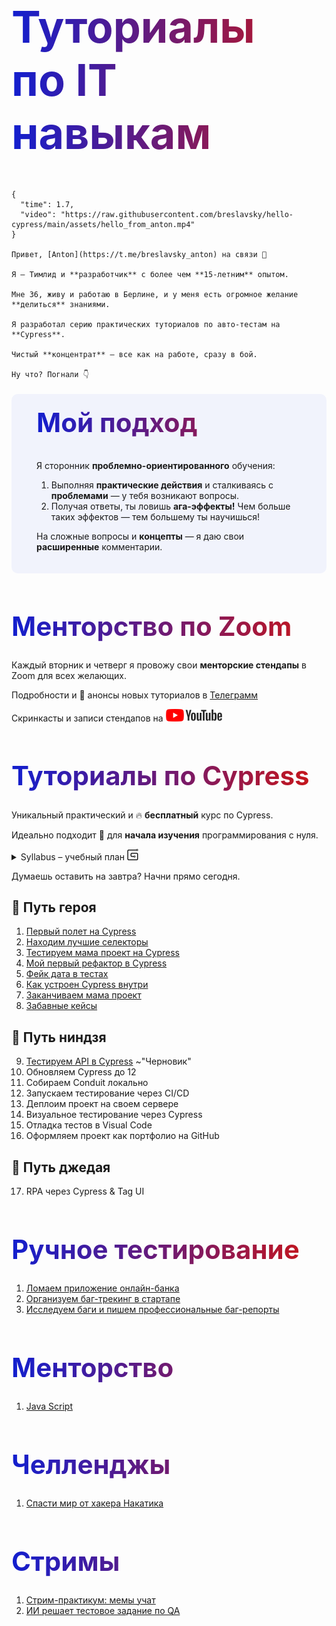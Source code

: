 <style>

.marks {
  display: none !important;
}

h1 {
  background: #121FCF;
  font-size: 3em;
  background: linear-gradient(to right, #121FCF 0%, #CF1512 100%);
  -webkit-background-clip: text;
  -webkit-text-fill-color: transparent;
}

h1.title {
  margin-top: 0;
  font-size: 5em;
}

#slide {
  margin-top: 20px;
  padding: 20px 40px;
  background-color: #F1F3FC;
  border-radius: 10px;
}

#slide h1 {
  margin-top: 0;
}

</style>

<h1 class="title">Туториалы<br>по IT навыкам</h1>

```text circle hello_from_anton
{
  "time": 1.7,
  "video": "https://raw.githubusercontent.com/breslavsky/hello-cypress/main/assets/hello_from_anton.mp4"
}

Привет, [Anton](https://t.me/breslavsky_anton) на связи 🤙

Я — Тимлид и **разработчик** с более чем **15-летним** опытом. 

Мне 36, живу и работаю в Берлине, и у меня есть огромное желание **делиться** знаниями.

Я разработал серию практических туториалов по авто-тестам на **Cypress**.

Чистый **концентрат** — все как на работе, сразу в бой.

Ну что? Погнали 👇
```

<section id="slide">

# Мой подход

Я сторонник **проблемно-ориентированного** обучения:
1. Выполняя **практические действия** и сталкиваясь с **проблемами** — у тебя возникают вопросы.
2. Получая ответы, ты ловишь **ага-эффекты!** Чем больше таких эффектов — тем большему ты научишься!

На сложные вопросы и **концепты** — я даю свои **расширенные** комментарии.

</section>

# Менторство по Zoom

Каждый вторник и четверг я провожу свои **менторские стендапы** в Zoom для всех желающих.

Подробности и 🔔 анонсы новых туториалов в [Телеграмм](https://t.me/epic_one_hour)

Скринкасты и записи стендапов на 
<a href="https://www.youtube.com/@epic_one_hour" target="_blank" class="button">
  <img width="90" height="20" src="assets/icons/youtube.svg">
</a>

# Туториалы по Cypress

Уникальный практический и 🔥 <b>бесплатный</b> курс по Cypress.

Идеально подходит 🥳 для **начала изучения** программирования с нуля.

<details>
  <summary>Syllabus – учебный план&nbsp;<img width="18" height="18" src="assets/icons/syllabus.svg"></summary>

```mermaid https://raw.githubusercontent.com/breslavsky/hello-cypress/main/syllabus/test_flight.mm

```

```mermaid https://raw.githubusercontent.com/breslavsky/hello-cypress/main/syllabus/best_selectors.mm

```

```mermaid https://raw.githubusercontent.com/breslavsky/hello-cypress/main/syllabus/test_mama_project.mm

```

```mermaid https://raw.githubusercontent.com/breslavsky/hello-cypress/main/syllabus/my_first_refactor.mm

```

```mermaid https://raw.githubusercontent.com/breslavsky/hello-cypress/main/syllabus/fake_data.mm

```

```mermaid https://raw.githubusercontent.com/breslavsky/hello-cypress/main/syllabus/deep_cypress.mm

```

</details>

Думаешь оставить на завтра? Начни прямо сегодня.

## 🦸 Путь героя

1. <md-progress for="cypress_test_flight"></md-progress> [Первый полет на Cypress](https://www.epic1h.com/cypress_test_flight)
2. <md-progress for="best_selectors"></md-progress> [Находим лучшие селекторы](https://www.epic1h.com/best_selectors)
3. <md-progress for="test_mama_project"></md-progress> [Тестируем мама проект на Cypress](https://www.epic1h.com/test_mama_project)
4. <md-progress for="my_first_refactor"></md-progress> [Мой первый рефактор в Cypress](https://www.epic1h.com/my_first_refactor)
5. <md-progress for="fake_data"></md-progress> [Фейк дата в тестах](https://www.epic1h.com/fake_data)
6. <md-progress for="deep_cypress"></md-progress> [Как устроен Cypress внутри](https://www.epic1h.com/deep_cypress)
7. <md-progress for="finish_mama_project"></md-progress> [Заканчиваем мама проект](https://www.epic1h.com/finish_mama_project)
8. <md-progress for="fun_cases"></md-progress> [Забавные кейсы](https://www.epic1h.com/fun_cases_in_cypress)

## 🥷 Путь ниндзя

9. <md-progress for="test_api"></md-progress> [Тестируем API в Cypress](https://www.epic1h.com/test_api) ~"Черновик"
10. Обновляем Cypress до 12
11. Собираем Conduit локально
12. Запускаем тестирование через CI/CD
13. Деплоим проект на своем сервере
14. Визуальное тестирование через Cypress
15. Отладка тестов в Visual Code
16. Оформляем проект как портфолио на GitHub

## 🧘 Путь джедая

17. RPA через Cypress & Tag UI

# Ручное тестирование

1. <md-progress for="became_a_tester"></md-progress> [Ломаем приложение онлайн-банка](https://www.epic1h.com/became_a_tester)
1. <md-progress for="bug_tracking"></md-progress> [Организуем баг-трекинг в стартапе](https://www.epic1h.com/bug_tracking)
1. <md-progress for="perfect_bug_reports"></md-progress> [Исследуем баги и пишем профессиональные баг-репорты](https://www.epic1h.com/perfect_bug_reports)

# Менторство

1. <md-progress for="js_mentor"></md-progress> [Java Script](https://www.epic1h.com/js_mentor)

# Челленджы

1. <md-progress for="save_the_world"></md-progress> [Спасти мир от хакера Hакатика](https://www.epic1h.com/save_the_world)

# Стримы

1. <md-progress for="memes_teach"></md-progress> [Стрим-практикум: мемы учат](https://www.epic1h.com/memes_teach)
1. [ИИ решает тестовое задание по QA](https://www.youtube.com/watch?v=NP6LL5e52vU)
